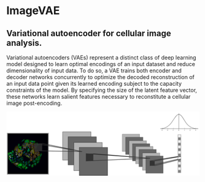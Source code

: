 #	ImageVAE

##	Variational autoencoder for cellular image analysis.

Variational autoencoders (VAEs) represent a distinct class of deep learning model designed to learn optimal encodings of an input dataset and reduce dimensionality of input data.
To do so, a VAE trains both encoder and decoder networks concurrently to optimize the decoded reconstruction of an input data point given its learned encoding subject to the capacity constraints of the model.
By specifying the size of the latent feature vector, these networks learn salient features necessary to reconstitute a cellular image post-encoding.

![VAE](images/mema_vae.png)


